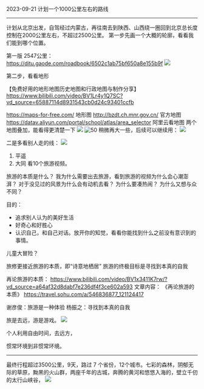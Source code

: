 2023-09-21 计划一个1000公里左右的路线



---

计划从北京出发，自驾经过内蒙古，再往南去到陕西、山西绕一圈回到北京总长度控制在2000公里左右，不超过2500公里。
第一步先画一个大概的轮廓，看看我们能到哪个位置。

第一版 2547公里： https://ditu.gaode.com/roadbook/6502c1ab75bf650a8e155b9f
![](note/files/Pasted%20image%2020230914162735.png)

第二步，看看地形

【免费好用的地形地图历史地图和行政地图与制作分享】 https://www.bilibili.com/video/BV1Lr4y1Q7SC?vd_source=65887114d8931543cb0d24c93401ccfb 

https://maps-for-free.com/ 地形图
http://bzdt.ch.mnr.gov.cn/ 官方地图
https://datav.aliyun.com/portal/school/atlas/area_selector 阿里云看地图
两个地图叠加，能看得更清楚一下
![](note/files/Pasted%20image%2020230914171401.png)
![50](note/files/Pasted%20image%2020230914171629.png)
稍微再大一些，后续可以继续用： ![](note/files/Pasted%20image%2020230914173047.png)

二是多看别人走的线：
![](note/files/Pasted%20image%2020230914192401.png)

1. 平遥
2. 大同
看10个旅游视频。





旅游的本质是什么？
我为什么需要出去旅游，看到旅游的视频为什么会心潮澎湃？
对于没见过的风景为什么会有动机去看？
为什么要凑热闹？
为什么又想与众不同？

目的：
- 追求别人认为的美好生活
- 好奇心和好胜心
- 认识自己，和自己对话。放开你的知觉，看看你能找到什么之前没有意识到的事情。

儿童大冒险？



旅修更接近旅游的本质，即“诗意地栖居”
旅游的终极目标是寻找到本真的自我

再论旅游的本质： https://www.bilibili.com/video/BV1x3411K7rw/?vd_source=a64af32d8dabf7e236df4f3ce602a593
文章内容： 《再论旅游的本质》 https://travel.sohu.com/a/546836877_121124417

谢彦俊：旅游是一种体验
杨振之：寻找到本真的自我

旅是去远，游是游戏。
![](note/files/Pasted%20image%2020230915151105.png)

个人利用自由时间，去远方，

惯常环境到非惯常环境。



---
最终行程超过3500公里，9天，路过 7 个省份，12个城市。七彩的森林，阴郁无际的草原，黝黑的火山群，两座千年的古城，奔腾的黄河和悠悠入海的，壁立千仞的太行山峡谷，
![](note/files/2023国庆.jpeg)